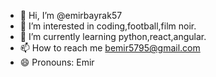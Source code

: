 - 👋 Hi, I’m @emirbayrak57
- 👀 I’m interested in coding,football,film noir.
- 🌱 I’m currently learning python,react,angular.
- 📫 How to reach me bemir5795@gmail.com
- 😄 Pronouns: Emir


<!---
emirbayrak57/emirbayrak57 is a ✨ special ✨ repository because its `README.md` (this file) appears on your GitHub profile.
You can click the Preview link to take a look at your changes.
--->

